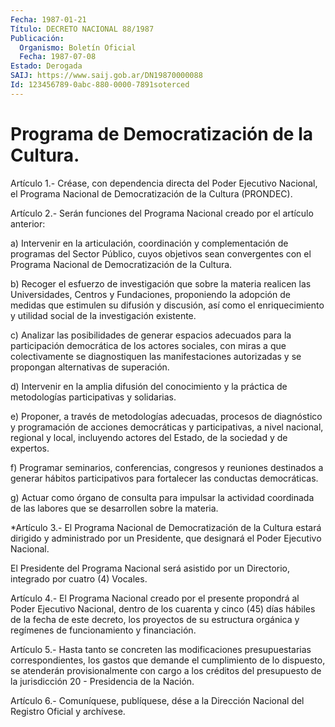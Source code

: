 ```yaml
---
Fecha: 1987-01-21
Título: DECRETO NACIONAL 88/1987
Publicación:
  Organismo: Boletín Oficial
  Fecha: 1987-07-08
Estado: Derogada
SAIJ: https://www.saij.gob.ar/DN19870000088
Id: 123456789-0abc-880-0000-7891soterced
---
```

# Programa de Democratización de la Cultura.

<a id="1"></a>
Artículo  1.-  Créase,  con  dependencia  directa  del  Poder Ejecutivo  Nacional,  el Programa Nacional de Democratización de la Cultura (PRONDEC).

<a id="2"></a>
Artículo  2.- Serán funciones del Programa Nacional creado por el artículo anterior:

a) Intervenir en  la  articulación,  coordinación y complementación de programas del Sector Público, cuyos  objetivos sean convergentes con el Programa Nacional de Democratización  de  la  Cultura.

b)  Recoger  el  esfuerzo  de  investigación  que  sobre la materia realicen  las Universidades, Centros y Fundaciones, proponiendo  la adopción de  medidas  que  estimulen  su  difusión y discusión, así como  el  enriquecimiento  y  utilidad social de  la  investigación existente.

c) Analizar las posibilidades de  generar  espacios  adecuados para la participación democrática de los actores sociales,  con  miras a que colectivamente se diagnostiquen las manifestaciones autorizadas   y  se  propongan  alternativas  de  superación.

d) Intervenir  en la amplia difusión del conocimiento y la práctica de metodologías participativas y solidarias.

e)  Proponer,  a través  de  metodologías  adecuadas,  procesos  de diagnóstico y programación de acciones democráticas y participativas,  a  nivel  nacional,  regional  y local, incluyendo actores del Estado, de la sociedad y de expertos.

f)  Programar  seminarios,  conferencias,  congresos   y  reuniones destinados  a  generar  hábitos participativos para fortalecer  las conductas democráticas.

g)  Actuar  como órgano de  consulta  para  impulsar  la  actividad coordinada de  las  labores  que  se  desarrollen sobre la materia.

<a id="3"></a>
*Artículo  3.-  El  Programa Nacional de Democratización de la Cultura  estará dirigido y  administrado  por  un  Presidente,  que designará el Poder Ejecutivo Nacional.

El  Presidente    del   Programa  Nacional  será  asistido  por  un Directorio, integrado por cuatro (4) Vocales.

<a id="4"></a>
Artículo  4.-  El  Programa  Nacional  creado  por el presente propondrá  al  Poder Ejecutivo Nacional, dentro de los  cuarenta  y cinco (45) días  hábiles de la fecha de este decreto, los proyectos de  su  estructura  orgánica    y  regímenes  de  funcionamiento  y financiación.

<a id="5"></a>
Artículo  5.-  Hasta  tanto  se  concreten  las modificaciones presupuestarias    correspondientes,  los  gastos  que  demande  el cumplimiento  de  lo  dispuesto, se atenderán provisionalmente  con cargo  a los créditos del  presupuesto  de  la  jurisdicción  20  - Presidencia de la Nación.

<a id="6"></a>
Artículo  6.-  Comuníquese,  publíquese,  dése  a la Dirección Nacional del Registro Oficial y archívese.
